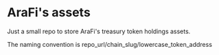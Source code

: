 # AraFi's assets
Just a small repo to store AraFi's treasury token holdings assets.

The naming convention is repo_url/chain_slug/lowercase_token_address